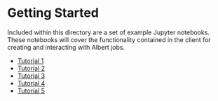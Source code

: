 # Getting Started

Included within this directory are a set of example Jupyter notebooks. These notebooks will cover the functionality contained in the client for creating and interacting with Albert jobs.

* [Tutorial 1](tutorial_1_bec_jobs.md)
* [Tutorial 2](tutorial_2_barrier_jobs.md)
* [Tutorial 3](tutorial_3_abstractions.md)
* [Tutorial 4](tutorial_4_experiments.md)
* [Tutorial 5](tutorial_5_optimization.md)

<link href="../main.css" rel="stylesheet" />
